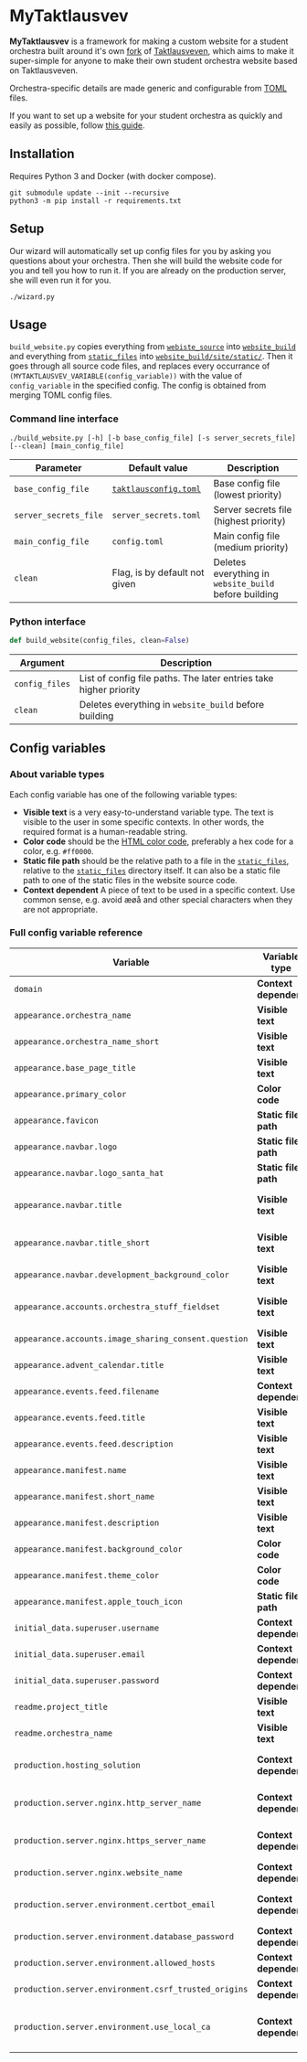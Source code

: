 # MyTaktlausvev

**MyTaktlausvev** is a framework for making a custom website for a student orchestra built around it's own [fork](./website_source) of [Taktlausveven](https://gitlab.com/taktlause/taktlausveven/), which aims to make it super-simple for anyone to make their own student orchestra website based on Taktlausveven.

Orchestra-specific details are made generic and configurable from [TOML](https://toml.io/en/) files.

If you want to set up a website for your student orchestra as quickly and easily as possible, follow [this guide](guides/set_up_custom_student_orchestra_website/0_intro.md).

## Installation

Requires Python 3 and Docker (with docker compose).

```
git submodule update --init --recursive
python3 -m pip install -r requirements.txt
```

## Setup

Our wizard will automatically set up config files for you by asking you questions about your orchestra. Then she will build the website code for you and tell you how to run it. If you are already on the production server, she will even run it for you.

```
./wizard.py
```

## Usage

`build_website.py` copies everything from [`webiste_source`](website_source/) into [`website_build`](website_build/) and everything from [`static_files`](static_files/) into [`website_build/site/static/`](website_build/site/static/). Then it goes through all source code files, and replaces every occurrance of `(MYTAKTLAUSVEV_VARIABLE(config_variable))` with the value of `config_variable` in the specified config. The config is obtained from merging TOML config files.

### Command line interface

```
./build_website.py [-h] [-b base_config_file] [-s server_secrets_file] [--clean] [main_config_file]
```

| Parameter             | Default value                                | Description                                           |
| --------------------- | -------------------------------------------- | ----------------------------------------------------- |
| `base_config_file`    | [`taktlausconfig.toml`](taktlausconfig.toml) | Base config file (lowest priority)                    |
| `server_secrets_file` | `server_secrets.toml`                        | Server secrets file (highest priority)                |
| `main_config_file`    | `config.toml`                                | Main config file (medium priority)                    |
| `clean`               | Flag, is by default not given                | Deletes everything in `website_build` before building |

### Python interface

```py
def build_website(config_files, clean=False)
```

| Argument       | Description                                                       |
| -------------- | ----------------------------------------------------------------- |
| `config_files` | List of config file paths. The later entries take higher priority |
| `clean`        | Deletes everything in `website_build` before building             |


## Config variables

### About variable types

Each config variable has one of the following variable types:

- **Visible text** is a very easy-to-understand variable type. The text is visible to the user in some specific contexts. In other words, the required format is a human-readable string.
- **Color code** should be the [HTML color code](https://html-color.codes/), preferably a hex code for a color, e.g. `#ff0000`.
- **Static file path** should be the relative path to a file in the [`static_files`](static_files/), relative to the [`static_files`](static_files/) directory itself. It can also be a static file path to one of the static files in the website source code.
- **Context dependent** A piece of text to be used in a specific context. Use common sense, e.g. avoid æøå and other special characters when they are not appropriate.

### Full config variable reference

| Variable                                             | Variable type         | Description                                                                                       |
| ---------------------------------------------------- | --------------------- | ------------------------------------------------------------------------------------------------- |
| `domain`                                             | **Context dependent** | Domain for website.                                                                               |
| `appearance.orchestra_name`                          | **Visible text**      | Name of student orchestra.                                                                        |
| `appearance.orchestra_name_short`                    | **Visible text**      | Short version of name of student orchestra.                                                       |
| `appearance.base_page_title`                         | **Visible text**      | Base for page title shown in browser tab.                                                         |
| `appearance.primary_color`                           | **Color code**        | Primary color on entire site.                                                                     |
| `appearance.favicon`                                 | **Static file path**  | Favicon shown in browser tab.                                                                     |
| `appearance.navbar.logo`                             | **Static file path**  | Logo shown in navbar.                                                                             |
| `appearance.navbar.logo_santa_hat`                   | **Static file path**  | Logo shown in navbar in December.                                                                 |
| `appearance.navbar.title`                            | **Visible text**      | Full title shown in navbar (recommended maximum 32 characters)                                    |
| `appearance.navbar.title_short`                      | **Visible text**      | Short version of title shown in navbar (recommended maximum 16 characters).                       |
| `appearance.navbar.development_background_color`     | **Visible text**      | Background color of navbar when `PRODUCTION` is `0`.                                              |
| `appearance.accounts.orchestra_stuff_fieldset`       | **Visible text**      | Description of fieldset for orchestra related stuff when editing an account.                      |
| `appearance.accounts.image_sharing_consent.question` | **Visible text**      | Question used to ask user for image sharing consent.                                              |
| `appearance.advent_calendar.title`                   | **Visible text**      | Title of advent calendar.                                                                         |
| `appearance.events.feed.filename`                    | **Context dependent** | Filename to use for calendar feed.                                                                |
| `appearance.events.feed.title`                       | **Visible text**      | Title to use for calendar feed.                                                                   |
| `appearance.events.feed.description`                 | **Visible text**      | Description to use for calendar feed.                                                             |
| `appearance.manifest.name`                           | **Visible text**      | App name to use for PWA manifest.                                                                 |
| `appearance.manifest.short_name`                     | **Visible text**      | Short app name to use for PWA manifest.                                                           |
| `appearance.manifest.description`                    | **Visible text**      | App description to use for PWA manifest.                                                          |
| `appearance.manifest.background_color`               | **Color code**        | Background color to use for PWA manifest.                                                         |
| `appearance.manifest.theme_color`                    | **Color code**        | Theme color to use for PWA manifest.                                                              |
| `appearance.manifest.apple_touch_icon`               | **Static file path**  | Apple touch icon to use for PWA manifest.                                                         |
| `initial_data.superuser.username`                    | **Context dependent** | Username for superuser.                                                                           |
| `initial_data.superuser.email`                       | **Context dependent** | Email for superuser.                                                                              |
| `initial_data.superuser.password`                    | **Context dependent** | Password for superuser.                                                                           |
| `readme.project_title`                               | **Visible text**      | Project title used in `README.md`.                                                                |
| `readme.orchestra_name`                              | **Visible text**      | Name of student orchestra used in `README.md`.                                                    |
| `production.hosting_solution`                        | **Context dependent** | The production hosting solution to use. Must be either `"azure"` or `"server"`.                   |
| `production.server.nginx.http_server_name`           | **Context dependent** | Space separated list of domains for the NGINX HTTP server                                         |
| `production.server.nginx.https_server_name`          | **Context dependent** | Space separated list of domains for the NGINX HTTPS server                                        |
| `production.server.nginx.website_name`               | **Context dependent** | Name of the website used by Certbot                                                               |
| `production.server.environment.certbot_email`        | **Context dependent** | Email used by Certbot to send notification about security issues.                                 |
| `production.server.environment.database_password`    | **Context dependent** | Database password.                                                                                |
| `production.server.environment.allowed_hosts`        | **Context dependent** | Value of Django `settings.ALLOWED_HOSTS`.                                                         |
| `production.server.environment.csrf_trusted_origins` | **Context dependent** | Value of Django `settings.CSRF_TRUSTED_ORIGINS`.                                                  |
| `production.server.environment.use_local_ca`         | **Context dependent** | When set to `"0"`, Certbot will (try to) create a real HTTPS certificate, when `"1"` a local one. |
